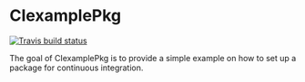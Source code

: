 # CIexamplePkg

<!-- badges: start -->
[![Travis build status](https://travis-ci.org/o1iv3r/CIexamplePkg.svg?branch=master)](https://travis-ci.org/o1iv3r/CIexamplePkg)
<!-- badges: end -->

The goal of CIexamplePkg is to provide a simple example on how to set up a package for continuous integration.
